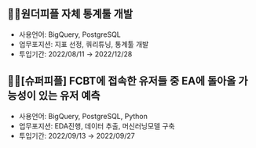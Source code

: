 ## 👩‍🏫원더피플 자체 통계툴 개발

- 사용언어: BigQuery, PostgreSQL
- 업무포지션: 지표 선정, 쿼리튜닝, 통계툴 개발
- 투입기간: 2022/08/11 → 2022/12/28

## 👩‍🏫[슈퍼피플] FCBT에 접속한 유저들 중 EA에 돌아올 가능성이 있는 유저 예측

- 사용언어: BigQuery, PostgreSQL, Python
- 업무포지션: EDA진행, 데이터 추출, 머신러닝모델 구축
- 투입기간: 2022/09/13 → 2022/09/27


